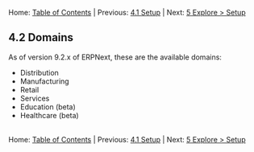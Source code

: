 Home: [Table of Contents](../README.md "Table of Contents") | Previous: [4.1 Setup](setup "Setup Wizard") | Next: [5 Explore > Setup](../explore-setup/setup "Explore > Setup") 

## 4.2 Domains


As of version 9.2.x of ERPNext, these are the available domains:
* Distribution
* Manufacturing
* Retail
* Services
* Education (beta)
* Healthcare (beta)
<br /><br />

Home: [Table of Contents](../README.md "Table of Contents") | Previous: [4.1 Setup](setup "Setup Wizard") | Next: [5 Explore > Setup](../explore-setup/setup "Explore > Setup")

